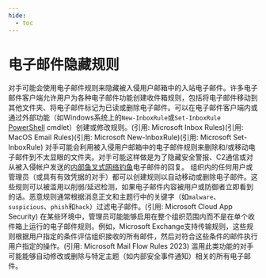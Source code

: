 ```yaml
---
hide:
  - toc
---
```


# 电子邮件隐藏规则

对手可能会使用电子邮件规则来隐藏被入侵用户邮箱中的入站电子邮件。许多电子邮件客户端允许用户为各种电子邮件功能创建收件箱规则，包括将电子邮件移动到其他文件夹、将电子邮件标记为已读或删除电子邮件。可以在电子邮件客户端内或通过外部功能（如Windows系统上的<code>New-InboxRule</code>或<code>Set-InboxRule</code> [PowerShell](https://attack.mitre.org/techniques/T1059/001) cmdlet）创建或修改规则。(引用: Microsoft Inbox Rules)(引用: MacOS Email Rules)(引用: Microsoft New-InboxRule)(引用: Microsoft Set-InboxRule)  对手可能会利用被入侵用户邮箱中的电子邮件规则来删除和/或移动电子邮件到不太显眼的文件夹。对手可能这样做是为了隐藏安全警报、C2通信或对从被入侵帐户发送的[内部鱼叉式网络钓鱼](https://attack.mitre.org/techniques/T1534)电子邮件的回复。  组织内的任何用户或管理员（或具有有效凭据的对手）都可以创建规则以自动移动或删除电子邮件。这些规则可以被滥用以削弱/延迟检测，如果电子邮件内容被用户或防御者立即看到的话。恶意规则通常根据消息正文和主题行中的关键字（如<code>malware</code>、<code>suspicious</code>、<code>phish</code>和<code>hack</code>）过滤电子邮件。(引用: Microsoft Cloud App Security)  在某些环境中，管理员可能能够启用在整个组织范围内而不是在单个收件箱上运行的电子邮件规则。例如，Microsoft Exchange支持传输规则，这些规则根据用户指定的条件评估组织接收的所有邮件，然后对符合这些条件的邮件执行用户指定的操作。(引用: Microsoft Mail Flow Rules 2023) 滥用此类功能的对手可能能够自动修改或删除与特定主题（如内部安全事件通知）相关的所有电子邮件。
